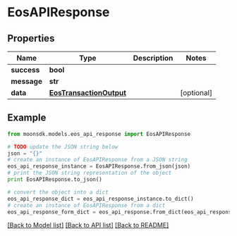 # EosAPIResponse


## Properties

Name | Type | Description | Notes
------------ | ------------- | ------------- | -------------
**success** | **bool** |  | 
**message** | **str** |  | 
**data** | [**EosTransactionOutput**](EosTransactionOutput.md) |  | [optional] 

## Example

```python
from moonsdk.models.eos_api_response import EosAPIResponse

# TODO update the JSON string below
json = "{}"
# create an instance of EosAPIResponse from a JSON string
eos_api_response_instance = EosAPIResponse.from_json(json)
# print the JSON string representation of the object
print EosAPIResponse.to_json()

# convert the object into a dict
eos_api_response_dict = eos_api_response_instance.to_dict()
# create an instance of EosAPIResponse from a dict
eos_api_response_form_dict = eos_api_response.from_dict(eos_api_response_dict)
```
[[Back to Model list]](../README.md#documentation-for-models) [[Back to API list]](../README.md#documentation-for-api-endpoints) [[Back to README]](../README.md)


